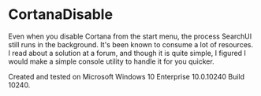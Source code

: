 # CortanaDisable

Even when you disable Cortana from the start menu, the process SearchUI still runs in the background. It's been known to consume a lot of resources. I read about a solution at a forum, and though it is quite simple, I figured I would make a simple console utility to handle it for you quicker.


Created and tested on Microsoft Windows 10 Enterprise 10.0.10240 Build 10240.
